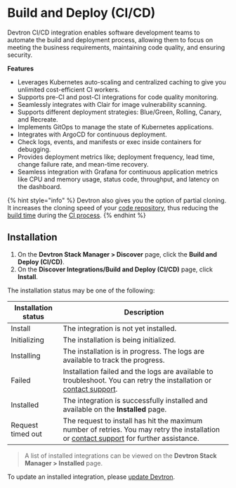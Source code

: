 # Build and Deploy (CI/CD)

Devtron CI/CD integration enables software development teams to automate the build and deployment process, allowing them to focus on meeting the business requirements, maintaining code quality, and ensuring security.

**Features**

* Leverages Kubernetes auto-scaling and centralized caching to give you unlimited cost-efficient CI workers.
* Supports pre-CI and post-CI integrations for code quality monitoring.
* Seamlessly integrates with Clair for image vulnerability scanning.
* Supports different deployment strategies: Blue/Green, Rolling, Canary, and Recreate.
* Implements GitOps to manage the state of Kubernetes applications.
* Integrates with ArgoCD for continuous deployment.
* Check logs, events, and manifests or exec inside containers for debugging.
* Provides deployment metrics like; deployment frequency, lead time, change failure rate, and mean-time recovery.
* Seamless integration with Grafana for continuous application metrics like CPU and memory usage, status code, throughput, and latency on the dashboard.

{% hint style="info" %}
Devtron also gives you the option of partial cloning. It increases the cloning speed of your [code repository](../../resources/glossary.md#repo), thus reducing the [build time](../../resources/glossary.md#build-pipeline) during the [CI process](../applications/deploying-application/triggering-ci.md).
{% endhint %}

## Installation

1. On the **Devtron Stack Manager > Discover** page, click the **Build and Deploy (CI/CD)**.
2. On the **Discover Integrations/Build and Deploy (CI/CD)** page, click **Install**.

The installation status may be one of the following:

| Installation status | Description                                                                                                                                                            |
| ------------------- | ---------------------------------------------------------------------------------------------------------------------------------------------------------------------- |
| Install             | The integration is not yet installed.                                                                                                                                  |
| Initializing        | The installation is being initialized.                                                                                                                                 |
| Installing          | The installation is in progress. The logs are available to track the progress.                                                                                         |
| Failed              | Installation failed and the logs are available to troubleshoot. You can retry the installation or [contact support](https://discord.devtron.ai/).                      |
| Installed           | The integration is successfully installed and available on the **Installed** page.                                                                                     |
| Request timed out   | The request to install has hit the maximum number of retries. You may retry the installation or [contact support](https://discord.devtron.ai/) for further assistance. |

> A list of installed integrations can be viewed on the **Devtron Stack Manager > Installed** page.

To update an installed integration, please [update Devtron](../../upgrade/upgrade-devtron-ui.md).
